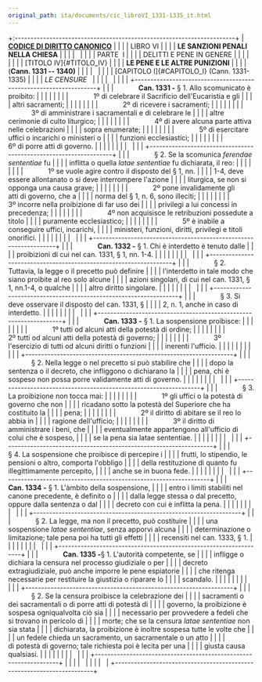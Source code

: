 ```yaml
---
original_path: ita/documents/cic_libroVI_1331-1335_it.html
---
```


+:----------------------------------------------------------------------+
| **[CODICE DI DIRITTO CANONICO](../../cic_index_it.html)**             |
|                                                                       |
| LIBRO VI                                                              |
|                                                                       |
| **LE SANZIONI PENALI NELLA CHIESA**                                   |
|                                                                       |
|                                                                       |
|                                                                       |
| PARTE  I                                                              |
|                                                                       |
| DELITTI E PENE IN GENERE                                              |
|                                                                       |
|                                                                       |
|                                                                       |
| [TITOLO IV]{#TITOLO_IV}                                               |
|                                                                       |
| **LE PENE E LE ALTRE PUNIZIONI**                                      |
|                                                                       |
| (**Cann. 1331 -- 1340)**                                              |
|                                                                       |
|                                                                       |
|                                                                       |
| [CAPITOLO I]{#CAPITOLO_I} (Cann. 1331-1335)                           |
|                                                                       |
| *LE CENSURE*                                                          |
|                                                                       |
|                                                                       |
|                                                                       |
| +------------------------------------------------------------------+  |
| |             **Can. 1331 -** § 1. Allo scomunicato è proibito:    |  |
| |                                                                  |  |
| |             1º di celebrare il Sacrificio dell'Eucaristia e gli  |  |
| | altri sacramenti;                                                |  |
| |                                                                  |  |
| |             2º di ricevere i sacramenti;                         |  |
| |                                                                  |  |
| |             3º di amministrare i sacramentali e di celebrare le  |  |
| | altre cerimonie di culto liturgico;                              |  |
| |                                                                  |  |
| |             4º di avere alcuna parte attiva nelle celebrazioni   |  |
| | sopra enumerate;                                                 |  |
| |                                                                  |  |
| |             5º di esercitare uffici o incarichi o ministeri o    |  |
| | funzioni ecclesiastici;                                          |  |
| |                                                                  |  |
| |             6º di porre atti di governo.                         |  |
| |                                                                  |  |
| |                                                                  |  |
| +------------------------------------------------------------------+  |
| |             § 2. Se la scomunica *ferendae sententiae* fu        |  |
| | inflitta o quella *latae sententiae* fu dichiarata, il reo:      |  |
| |                                                                  |  |
| |             1º se vuole agire contro il disposto del § 1, nn.    |  |
| | 1-4, deve essere allontanato o si deve interrompere l'azione     |  |
| | liturgica, se non si opponga una causa grave;                    |  |
| |                                                                  |  |
| |             2º pone invalidamente gli atti di governo, che a     |  |
| | norma del § 1, n. 6, sono illeciti;                              |  |
| |                                                                  |  |
| |             3º incorre nella proibizione di far uso dei          |  |
| | privilegi a lui concessi in precedenza;                          |  |
| |                                                                  |  |
| |             4º non acquisisce le retribuzioni possedute a titolo |  |
| | puramente ecclesiastico;                                         |  |
| |                                                                  |  |
| |             5º è inabile a conseguire uffici, incarichi,         |  |
| | ministeri, funzioni, diritti, privilegi e titoli onorifici.      |  |
| |                                                                  |  |
| |                                                                  |  |
| +------------------------------------------------------------------+  |
| |             **Can. 1332 -** § 1. Chi è interdetto è tenuto dalle |  |
| | proibizioni di cui nel can. 1331, § 1, nn. 1-4.                  |  |
| |                                                                  |  |
| |                                                                  |  |
| +------------------------------------------------------------------+  |
| |             § 2. Tuttavia, la legge o il precetto può definire   |  |
| | l'interdetto in tale modo che siano proibite al reo solo alcune  |  |
| | azioni singolari, di cui nel can. 1331, § 1, nn.1-4, o qualche   |  |
| | altro diritto singolare.                                         |  |
| |                                                                  |  |
| |                                                                  |  |
| +------------------------------------------------------------------+  |
| |             § 3. Si deve osservare il disposto del can. 1331, §  |  |
| | 2, n. 1, anche in caso di interdetto.                            |  |
| |                                                                  |  |
| |                                                                  |  |
| +------------------------------------------------------------------+  |
| |             **Can. 1333 -** § 1. La sospensione proibisce:       |  |
| |                                                                  |  |
| |             1º tutti od alcuni atti della potestà di ordine;     |  |
| |                                                                  |  |
| |             2º tutti od alcuni atti della potestà di governo;    |  |
| |                                                                  |  |
| |             3º l'esercizio di tutti od alcuni diritti o funzioni |  |
| | inerenti l'ufficio.                                              |  |
| |                                                                  |  |
| |                                                                  |  |
| +------------------------------------------------------------------+  |
| |             § 2. Nella legge o nel precetto si può stabilire che |  |
| | dopo la sentenza o il decreto, che infliggono o dichiarano la    |  |
| | pena, chi è sospeso non possa porre validamente atti di governo. |  |
| |                                                                  |  |
| |                                                                  |  |
| +------------------------------------------------------------------+  |
| |             § 3. La proibizione non tocca mai:                   |  |
| |                                                                  |  |
| |             1º gli uffici o la potestà di governo che non        |  |
| | ricadano sotto la potestà del Superiore che ha costituito la     |  |
| | pena;                                                            |  |
| |                                                                  |  |
| |             2º il diritto di abitare se il reo lo abbia in       |  |
| | ragione dell'ufficio;                                            |  |
| |                                                                  |  |
| |             3º il diritto di amministrare i beni, che            |  |
| | eventualmente appartengono all'ufficio di colui che è sospeso,   |  |
| | se la pena sia latae sententiae.                                 |  |
| |                                                                  |  |
| |                                                                  |  |
| +------------------------------------------------------------------+  |
| |             § 4. La sospensione che proibisce di percepire i     |  |
| | frutti, lo stipendio, le pensioni o altro, comporta l'obbligo    |  |
| | della restituzione di quanto fu illegittimamente percepito,      |  |
| | anche se in buona fede.                                          |  |
| |                                                                  |  |
| |                                                                  |  |
| +------------------------------------------------------------------+  |
| |             **Can. 1334 -** § 1. L'àmbito della sospensione,     |  |
| | entro i limiti stabiliti nel canone precedente, è definito o     |  |
| | dalla legge stessa o dal precetto, oppure dalla sentenza o dal   |  |
| | decreto con cui è inflitta la pena.                              |  |
| |                                                                  |  |
| |                                                                  |  |
| +------------------------------------------------------------------+  |
| |             § 2. La legge, ma non il precetto, può costituire    |  |
| | una sospensione *latae sententiae*, senza apporvi alcuna         |  |
| | determinazione o limitazione; tale pena poi ha tutti gli effetti |  |
| | recensiti nel can. 1333, § 1.                                    |  |
| |                                                                  |  |
| |                                                                  |  |
| +------------------------------------------------------------------+  |
| |             **Can. 1335 -**§ 1. L'autorità competente, se        |  |
| | infligge o dichiara la censura nel processo giudiziale o per     |  |
| | decreto extragiudiziale, può anche imporre le pene espiatorie    |  |
| | che ritenga necessarie per restituire la giustizia o riparare lo |  |
| | scandalo.                                                        |  |
| |                                                                  |  |
| |                                                                  |  |
| +------------------------------------------------------------------+  |
| |             § 2. Se la censura proibisce la celebrazione dei     |  |
| | sacramenti o dei sacramentali o di porre atti di potestà di      |  |
| | governo, la proibizione è sospesa ogniqualvolta ciò sia          |  |
| | necessario per provvedere a fedeli che si trovano in pericolo di |  |
| | morte; che se la censura *latae sententiae* non sia stata        |  |
| | dichiarata, la proibizione è inoltre sospesa tutte le volte che  |  |
| | un fedele chieda un sacramento, un sacramentale o un atto        |  |
| | di potestà di governo; tale richiesta poi è lecita per una       |  |
| | giusta causa qualsiasi.                                          |  |
| |                                                                  |  |
| |                                                                  |  |
| +------------------------------------------------------------------+  |
|                                                                       |
|                                                                       |
|                                                                       |
|                                                                       |
+-----------------------------------------------------------------------+